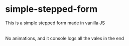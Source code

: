 # simple-stepped-form
This is a simple stepped form made in vanilla JS
###### 
No animations, and it console logs all the vales in the end
